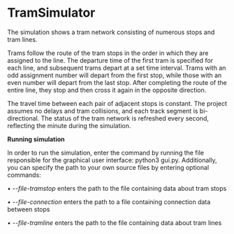 ﻿# TramSimulator

The simulation shows a tram network consisting of numerous stops and tram lines.

Trams follow the route of the tram stops in the order in which they are assigned to the line. The departure time of the first tram is specified for each line, and subsequent trams depart at a set time interval. Trams with an odd assignment number will depart from the first stop, while those with an even number will depart from the last stop. After completing the route of the entire line, they stop and then cross it again in the opposite direction. 

The travel time between each pair of adjacent stops is constant. The project assumes no delays and tram collisions, and each track segment is bi-directional. The status of the tram network is refreshed every second, reflecting the minute during the simulation.

**Running simulation**

In order to run the simulation, enter the command by running the file responsible for the graphical user interface: python3 gui.py.
Additionally, you can specify the path to your own source files by entering optional commands:

• _--file-tramstop_
enters the path to the file containing data about tram stops

• _--file-connection_
enters the path to a file containing connection data between stops

• _--file-tramline_
enters the path to the file containing data about tram lines

